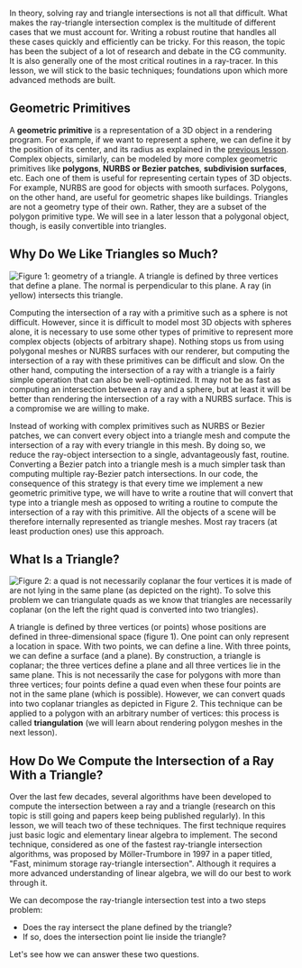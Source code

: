 In theory, solving ray and triangle intersections is not all that difficult. What makes the ray-triangle intersection complex is the multitude of different cases that we must account for. Writing a robust routine that handles all these cases quickly and efficiently can be tricky. For this reason, the topic has been the subject of a lot of research and debate in the CG community. It is also generally one of the most critical routines in a ray-tracer. In this lesson, we will stick to the basic techniques; foundations upon which more advanced methods are built.

## Geometric Primitives

A **geometric primitive** is a representation of a 3D object in a rendering program. For example, if we want to represent a sphere, we can define it by the position of its center, and its radius as explained in the [previous lesson](lessons/3d-basic-rendering/minimal-ray-tracer-rendering-simple-shapes/ray-sphere-intersection). Complex objects, similarly, can be modeled by more complex geometric primitives like **polygons**, **NURBS or Bezier patches**, **subdivision surfaces**, etc. Each one of them is useful for representing certain types of 3D objects. For example, NURBS are good for objects with smooth surfaces. Polygons, on the other hand, are useful for geometric shapes like buildings. Triangles are not a geometry type of their own. Rather, they are a subset of the polygon primitive type. We will see in a later lesson that a polygonal object, though, is easily convertible into triangles.

## Why Do We Like Triangles so Much?

![Figure 1: geometry of a triangle. A triangle is defined by three vertices that define a plane. The normal is perpendicular to this plane. A ray (in yellow) intersects this triangle.](/images/ray-triangle/triangle1.png)

Computing the intersection of a ray with a primitive such as a sphere is not difficult. However, since it is difficult to model most 3D objects with spheres alone, it is necessary to use some other types of primitive to represent more complex objects (objects of arbitrary shape). Nothing stops us from using polygonal meshes or NURBS surfaces with our renderer, but computing the intersection of a ray with these primitives can be difficult and slow. On the other hand, computing the intersection of a ray with a triangle is a fairly simple operation that can also be well-optimized. It may not be as fast as computing an intersection between a ray and a sphere, but at least it will be better than rendering the intersection of a ray with a NURBS surface. This is a compromise we are willing to make.

Instead of working with complex primitives such as NURBS or Bezier patches, we can convert every object into a triangle mesh and compute the intersection of a ray with every triangle in this mesh. By doing so, we reduce the ray-object intersection to a single, advantageously fast, routine. Converting a Bezier patch into a triangle mesh is a much simpler task than computing multiple ray-Bezier patch intersections. In our code, the consequence of this strategy is that every time we implement a new geometric primitive type, we will have to write a routine that will convert that type into a triangle mesh as opposed to writing a routine to compute the intersection of a ray with this primitive. All the objects of a scene will be therefore internally represented as triangle meshes. Most ray tracers (at least production ones) use this approach.

## What Is a Triangle?

![Figure 2: a quad is not necessarily coplanar the four vertices it is made of are not lying in the same plane (as depicted on the right). To solve this problem we can triangulate quads as we know that triangles are necessarily coplanar (on the left the right quad is converted into two triangles).](/images/ray-triangle/triangulated.png)

A triangle is defined by three vertices (or points) whose positions are defined in three-dimensional space (figure 1). One point can only represent a location in space. With two points, we can define a line. With three points, we can define a surface (and a plane). By construction, a triangle is coplanar; the three vertices define a plane and all three vertices lie in the same plane. This is not necessarily the case for polygons with more than three vertices; four points define a quad even when these four points are not in the same plane (which is possible). However, we can convert quads into two coplanar triangles as depicted in Figure 2. This technique can be applied to a polygon with an arbitrary number of vertices: this process is called **triangulation** (we will learn about rendering polygon meshes in the next lesson).

## How Do We Compute the Intersection of a Ray With a Triangle?

Over the last few decades, several algorithms have been developed to compute the intersection between a ray and a triangle (research on this topic is still going and papers keep being published regularly). In this lesson, we will teach two of these techniques. The first technique requires just basic logic and elementary linear algebra to implement. The second technique, considered as one of the fastest ray-triangle intersection algorithms, was proposed by Möller-Trumbore in 1997 in a paper titled, "Fast, minimum storage ray-triangle intersection". Although it requires a more advanced understanding of linear algebra, we will do our best to work through it.

We can decompose the ray-triangle intersection test into a two steps problem:

- Does the ray intersect the plane defined by the triangle?
- If so, does the intersection point lie inside the triangle?

Let's see how we can answer these two questions.